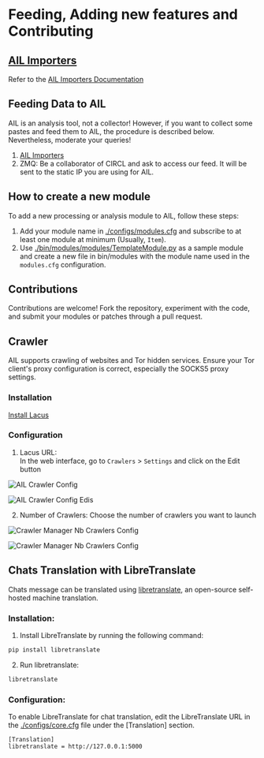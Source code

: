 
# Feeding, Adding new features and Contributing

## [AIL Importers](./doc/README.md#ail-importers)

Refer to the [AIL Importers Documentation](./doc/README.md#ail-importers)

## Feeding Data to AIL

AIL is an analysis tool, not a collector!
However, if you want to collect some pastes and feed them to AIL, the procedure is described below. Nevertheless, moderate your queries!

1. [AIL Importers](./doc/README.md#ail-importers)
2. ZMQ: Be a collaborator of CIRCL and ask to access our feed. It will be sent to the static IP you are using for AIL.

## How to create a new module

To add a new processing or analysis module to AIL, follow these steps:

1. Add your module name in [./configs/modules.cfg](./configs/modules.cfg) and subscribe to at least one module at minimum (Usually, `Item`).
2. Use [./bin/modules/modules/TemplateModule.py](./bin/modules/modules/TemplateModule.py) as a sample module and create a new file in bin/modules with the module name used in the `modules.cfg` configuration.


## Contributions

Contributions are welcome! Fork the repository, experiment with the code, and submit your modules or patches through a pull request.

## Crawler

AIL supports crawling of websites and Tor hidden services. Ensure your Tor client's proxy configuration is correct, especially the SOCKS5 proxy settings.

### Installation

[Install Lacus](https://github.com/ail-project/lacus)

### Configuration

1. Lacus URL:  
In the web interface, go to `Crawlers` > `Settings` and click on the Edit button

![AIL Crawler Config](./doc/screenshots/lacus_config.png?raw=true "AIL Lacus Config")

![AIL Crawler Config Edis](./doc/screenshots/lacus_config_edit.png?raw=true "AIL Lacus Config")

2. Number of Crawlers:
Choose the number of crawlers you want to launch

![Crawler Manager Nb Crawlers Config](./doc/screenshots/crawler_nb_captures.png?raw=true "AIL Lacus Nb Crawlers Config")

![Crawler Manager Nb Crawlers Config](./doc/screenshots/crawler_nb_captures_edit.png?raw=true "AIL Lacus Nb Crawlers Config")

## Chats Translation with LibreTranslate

Chats message can be translated using [libretranslate](https://github.com/LibreTranslate/LibreTranslate), an open-source self-hosted machine translation.

### Installation:  
1. Install LibreTranslate by running the following command:
```bash
pip install libretranslate
```
2. Run libretranslate:
```bash
libretranslate
```

### Configuration:
To enable LibreTranslate for chat translation, edit the LibreTranslate URL in the [./configs/core.cfg](./configs/core.cfg) file under the [Translation] section.
```
[Translation]
libretranslate = http://127.0.0.1:5000
```

